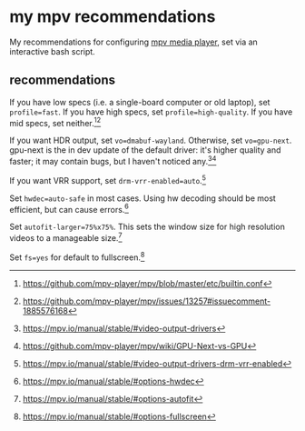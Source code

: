 # my mpv recommendations

My recommendations for configuring [mpv media player](https://mpv.io/), set via an interactive bash script.

## recommendations

If you have low specs (i.e. a single-board computer or old laptop), set `profile=fast`. If you have high specs, set `profile=high-quality`. If you have mid specs, set neither.[^profile][^profile2]

If you want HDR output, set `vo=dmabuf-wayland`. Otherwise, set `vo=gpu-next`. gpu-next is the in dev update of the default driver: it's higher quality and faster; it may contain bugs, but I haven't noticed any.[^vo][^gpunext]

If you want VRR support, set `drm-vrr-enabled=auto`.[^vrr]

Set `hwdec=auto-safe` in most cases. Using hw decoding should be most efficient, but can cause errors.[^hwdec]

Set `autofit-larger=75%x75%`. This sets the window size for high resolution videos to a manageable size.[^autofit]

Set `fs=yes` for default to fullscreen.[^fs]

[^profile]: https://github.com/mpv-player/mpv/blob/master/etc/builtin.conf
[^profile2]: https://github.com/mpv-player/mpv/issues/13257#issuecomment-1885576168
[^vo]: https://mpv.io/manual/stable/#video-output-drivers
[^gpunext]: https://github.com/mpv-player/mpv/wiki/GPU-Next-vs-GPU
[^vrr]: https://mpv.io/manual/stable/#video-output-drivers-drm-vrr-enabled
[^hwdec]: https://mpv.io/manual/stable/#options-hwdec
[^autofit]: https://mpv.io/manual/stable/#options-autofit
[^fs]: https://mpv.io/manual/stable/#options-fullscreen

